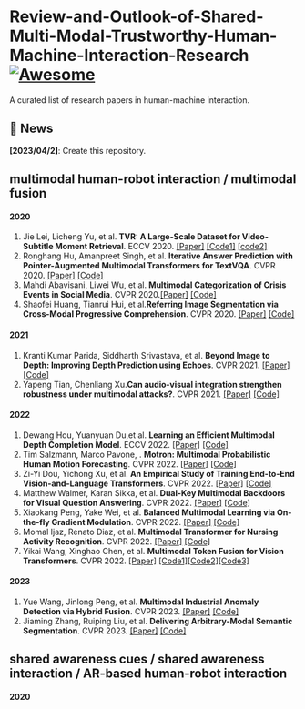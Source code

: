 # Review-and-Outlook-of-Shared-Multi-Modal-Trustworthy-Human-Machine-Interaction-Research[![Awesome](https://cdn.rawgit.com/sindresorhus/awesome/d7305f38d29fed78fa85652e3a63e154dd8e8829/media/badge.svg)](https://github.com/XingfuCao/Review-and-Outlook-of-Shared-Multi-Modal-Trustworthy-Human-Machine-Interaction-Research)

A curated list of research papers in human-machine interaction.

## 💬 News
**[2023/04/2]**: Create this repository.

<!-- 1. First Author. **Paper Name**. Conf. [[Paper]]() [[Code]]() [[Website]]() -->

## multimodal human-robot interaction / multimodal fusion<br>
#### 2020
1. Jie Lei, Licheng Yu, et al. **TVR: A Large-Scale Dataset for Video-Subtitle Moment Retrieval**. 	ECCV 2020. [[Paper]](https://arxiv.org/abs/2001.09099) [[Code1]](https://github.com/jayleicn/TVRetrieval) [[code2]](https://github.com/jayleicn/TVCaption)
2. Ronghang Hu, Amanpreet Singh, et al. **Iterative Answer Prediction with Pointer-Augmented Multimodal Transformers for TextVQA**. 	CVPR 2020. [[Paper]](https://arxiv.org/abs/1911.06258) [[Code]](https://github.com/adlnlp/attention_vl)
3. Mahdi Abavisani, Liwei Wu, et al. **Multimodal Categorization of Crisis Events in Social Media**. CVPR 2020.[[Paper]](https://arxiv.org/abs/2004.04917) [[Code]](https://github.com/PaulCCCCCCH/Multimodal-Categorization-of-Crisis-Events-in-Social-Media)
4. Shaofei Huang, Tianrui Hui, et al.**Referring Image Segmentation via Cross-Modal Progressive Comprehension**. CVPR 2020. [[Paper]](https://arxiv.org/abs/2010.00514) [[Code]](https://github.com/spyflying/CMPC-Refseg)

#### 2021
1. Kranti Kumar Parida, Siddharth Srivastava, et al. **Beyond Image to Depth: Improving Depth Prediction using Echoes**. CVPR 2021. [[Paper]](https://arxiv.org/abs/2103.08468) [[Code]](https://github.com/krantiparida/beyond-image-to-depth)
2. Yapeng Tian, Chenliang Xu.**Can audio-visual integration strengthen robustness under multimodal attacks?**. 	CVPR 2021. [[Paper]](https://arxiv.org/abs/2104.02000) [[Code]](https://github.com/YapengTian/AV-Robustness-CVPR21)

#### 2022
1. Dewang Hou, Yuanyuan Du,et al. **Learning an Efficient Multimodal Depth Completion Model**. ECCV 2022. [[Paper]](https://arxiv.org/abs/2208.10771) [[Code]](https://github.com/dwhou/emdc-pytorch) 
2. Tim Salzmann, Marco Pavone, . **Motron: Multimodal Probabilistic Human Motion Forecasting**. CVPR 2022. [[Paper]](https://arxiv.org/abs/2203.04132) [[Code]](https://github.com/TUM-AAS/motron-cvpr22) 
3. Zi-Yi Dou, Yichong Xu, et al. **An Empirical Study of Training End-to-End Vision-and-Language Transformers**. CVPR 2022. [[Paper]](https://arxiv.org/abs/2111.02387) [[Code]](https://github.com/zdou0830/meter)
4. Matthew Walmer, Karan Sikka, et al. **Dual-Key Multimodal Backdoors for Visual Question Answering**. CVPR 2022. [[Paper]](https://arxiv.org/abs/2112.07668) [[Code]](https://github.com/SRI-CSL/TrinityMultimodalTrojAI)
5. Xiaokang Peng, Yake Wei, et al. **Balanced Multimodal Learning via On-the-fly Gradient Modulation**. CVPR 2022. [[Paper]](https://arxiv.org/abs/2203.15332) [[Code]](https://github.com/gewu-lab/ogm-ge_cvpr2022)
6. Momal Ijaz, Renato Diaz, et al. **Multimodal Transformer for Nursing Activity Recognition**. CVPR 2022. [[Paper]](https://arxiv.org/abs/2204.04564) [[Code]](https://github.com/momilijaz96/mmt_for_ncrc)
7. Yikai Wang, Xinghao Chen, et al. **Multimodal Token Fusion for Vision Transformers**. 	CVPR 2022. [[Paper]](https://arxiv.org/abs/2204.08721) [[Code1]](https://github.com/yikaiw/TokenFusion)[[Code2]](https://github.com/huawei-noah/noah-research/tree/master/TokenFusion)[[Code3]](https://github.com/mindspore-ai/models/tree/master/research/cv/TokenFusion)


#### 2023
1. Yue Wang, Jinlong Peng, et al. **Multimodal Industrial Anomaly Detection via Hybrid Fusion**. CVPR 2023. [[Paper]](https://arxiv.org/abs/2303.00601) [[Code]](https://github.com/nomewang/m3dm)
2. Jiaming Zhang, Ruiping Liu, et al. **Delivering Arbitrary-Modal Semantic Segmentation**. CVPR 2023. [[Paper]](https://arxiv.org/abs/2303.01480) [[Code]](https://github.com/jamycheung/DELIVER)

## shared awareness cues / shared awareness interaction / AR-based human-robot interaction<br>
#### 2020
